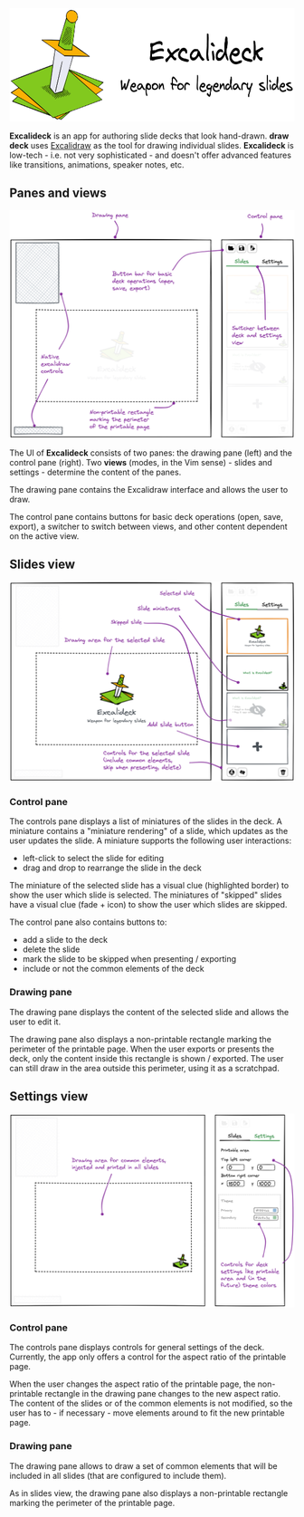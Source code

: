 <p align="center">
    <img src="../logo-name-tagline.png" height="200" />
</p>

**Excalideck** is an app for authoring slide decks that look hand-drawn. **draw
deck** uses [Excalidraw](https://Excalidraw.com/) as the tool for drawing
individual slides. **Excalideck** is low-tech - i.e. not very sophisticated -
and doesn't offer advanced features like transitions, animations, speaker notes,
etc.

## Panes and views

![](./images/panes.png)

The UI of **Excalideck** consists of two panes: the drawing pane (left) and the
control pane (right). Two **views** (modes, in the Vim sense) - slides and
settings - determine the content of the panes.

The drawing pane contains the Excalidraw interface and allows the user to draw.

The control pane contains buttons for basic deck operations (open, save,
export), a switcher to switch between views, and other content dependent on the
active view.

## Slides view

![](./images/slides-view.png)

### Control pane

The controls pane displays a list of miniatures of the slides in the deck. A
miniature contains a "miniature rendering" of a slide, which updates as the user
updates the slide. A miniature supports the following user interactions:

- left-click to select the slide for editing
- drag and drop to rearrange the slide in the deck

The miniature of the selected slide has a visual clue (highlighted border) to
show the user which slide is selected. The miniatures of "skipped" slides have a
visual clue (fade + icon) to show the user which slides are skipped.

The control pane also contains buttons to:

- add a slide to the deck
- delete the slide
- mark the slide to be skipped when presenting / exporting
- include or not the common elements of the deck

### Drawing pane

The drawing pane displays the content of the selected slide and allows the user
to edit it.

The drawing pane also displays a non-printable rectangle marking the perimeter
of the printable page. When the user exports or presents the deck, only the
content inside this rectangle is shown / exported. The user can still draw in
the area outside this perimeter, using it as a scratchpad.

## Settings view

![](./images/settings-view.png)

### Control pane

The controls pane displays controls for general settings of the deck. Currently,
the app only offers a control for the aspect ratio of the printable page.

When the user changes the aspect ratio of the printable page, the non-printable
rectangle in the drawing pane changes to the new aspect ratio. The content of
the slides or of the common elements is not modified, so the user has to - if
necessary - move elements around to fit the new printable page.

### Drawing pane

The drawing pane allows to draw a set of common elements that will be included
in all slides (that are configured to include them).

As in slides view, the drawing pane also displays a non-printable rectangle
marking the perimeter of the printable page.
